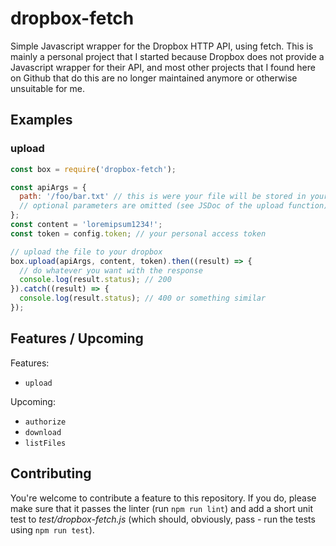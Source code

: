# dropbox-fetch
Simple Javascript wrapper for the Dropbox HTTP API, using fetch. This is mainly a personal project that I started because Dropbox does not provide a Javascript wrapper for their API, and most other projects that I found here on Github that do this are no longer maintained anymore or otherwise unsuitable for me.

## Examples

### upload

``` js
const box = require('dropbox-fetch');

const apiArgs = {
  path: '/foo/bar.txt' // this is were your file will be stored in your dropbox
  // optional parameters are omitted (see JSDoc of the upload function)
};
const content = 'loremipsum1234!';
const token = config.token; // your personal access token

// upload the file to your dropbox
box.upload(apiArgs, content, token).then((result) => {
  // do whatever you want with the response
  console.log(result.status); // 200
}).catch((result) => {
  console.log(result.status); // 400 or something similar
});
```

## Features / Upcoming

Features:

- `upload`

Upcoming:

- `authorize`
- `download`
- `listFiles`


## Contributing

You're welcome to contribute a feature to this repository. If you do, please make sure that it passes the linter (run `npm run lint`) and add a short unit test to *test/dropbox-fetch.js* (which should, obviously, pass - run the tests using `npm run test`).
